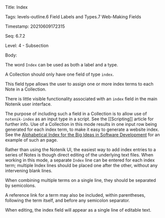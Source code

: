 Title:  Index

Tags:   levels-outline.6 Field Labels and Types.7 Web-Making Fields

Timestamp: 20210609172315

Seq:    6.7.2

Level:  4 - Subsection

Body: 

The word `Index` can be used as both a label and a type.

A Collection should only have one field of type `index`.

This field type allows the user to assign one or more index terms to each Note in a Collection.

There is little visible functionality associated with an `index` field in the main Notenik user interface. 

The purpose of including such a field in a Collection is to allow use of `notenik-index` as an input type in a script. See the [[Scripting]] article for further info. Use of a Collection in this mode results in one input row being generated for each index term, to make it easy to generate a website index. See the [Alphabetical Index for the Big Ideas in Software Development](https://www.softdevbigideas.com/alphabetical-index.html) for an example of such an page. 

Rather than using the Notenik UI, the easiest way to add index entries to a series of Notes is though direct editing of the underlying text files. When working in this mode, a separate `Index` line can be entered for each index term; multiple Index lines should be placed one after the other, without any intervening blank lines. 

When combining multiple terms on a single line, they should be separated by semicolons. 

A reference link for a term may also be included, within parentheses, following the term itself, and before any semicolon separator. 

When editing, the index field will appear as a single line of editable text.
